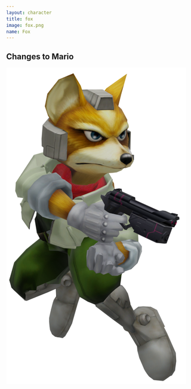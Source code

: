 ```yaml
---
layout: character
title: fox
image: fox.png
name: Fox
---
```


## Changes to Mario
![Fox](/images/content/css/fox.png)
